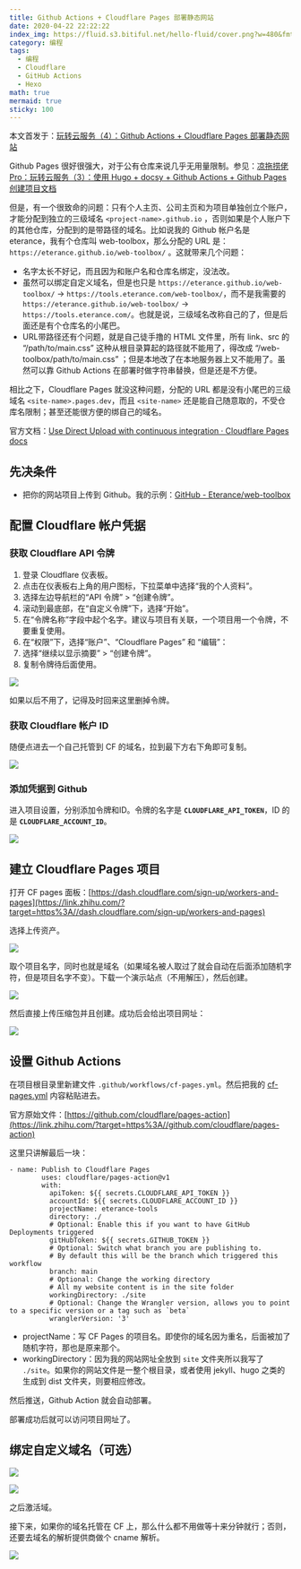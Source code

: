 ```yaml
---
title: Github Actions + Cloudflare Pages 部署静态网站
date: 2020-04-22 22:22:22
index_img: https://fluid.s3.bitiful.net/hello-fluid/cover.png?w=480&fmt=webp
category: 编程
tags:
  - 编程
  - Cloudflare
  - GitHub Actions
  - Hexo
math: true
mermaid: true
sticky: 100
---
```


本文首发于：[玩转云服务（4）：Github Actions + Cloudflare Pages 部署静态网站](https://link.zhihu.com/?target=https%3A//blog.baldcoder.top/articles/deploying-a-static-website-with-github-action-and-cloudflare-pages/)

Github Pages 很好很强大，对于公有仓库来说几乎无用量限制。参见：[凉拖捞佬Pro：玩转云服务（3）：使用 Hugo + docsy + Github Actions + Github Pages 创建项目文档](https://zhuanlan.zhihu.com/p/654959051)

但是，有一个很致命的问题：只有个人主页、公司主页和为项目单独创立个账户，才能分配到独立的三级域名 `<project-name>.github.io` ，否则如果是个人账户下的其他仓库，分配到的是带路径的域名。比如说我的 Github 帐户名是 eterance，我有个仓库叫 web-toolbox，那么分配的 URL 是：`https://eterance.github.io/web-toolbox/` 。这就带来几个问题：

-   名字太长不好记，而且因为和账户名和仓库名绑定，没法改。
-   虽然可以绑定自定义域名，但是也只是 `https://eterance.github.io/web-toolbox/` → `https://tools.eterance.com/web-toolbox/`，而不是我需要的 `https://eterance.github.io/web-toolbox/` → `https://tools.eterance.com/`。也就是说，三级域名改称自己的了，但是后面还是有个仓库名的小尾巴。
-   URL带路径还有个问题，就是自己徒手撸的 HTML 文件里，所有 link、src 的 “/path/to/main.css” 这种从根目录算起的路径就不能用了，得改成 “/web-toolbox/path/to/main.css” ；但是本地改了在本地服务器上又不能用了。虽然可以靠 Github Actions 在部署时做字符串替换，但是还是不方便。

相比之下，Cloudflare Pages 就没这种问题，分配的 URL 都是没有小尾巴的三级域名 `<site-name>.pages.dev`，而且 `<site-name>` 还是能自己随意取的，不受仓库名限制；甚至还能很方便的绑自己的域名。

官方文档：[Use Direct Upload with continuous integration · Cloudflare Pages docs](https://link.zhihu.com/?target=https%3A//developers.cloudflare.com/pages/how-to/use-direct-upload-with-continuous-integration/)

## 先决条件

-   把你的网站项目上传到 Github。我的示例：[GitHub - Eterance/web-toolbox](https://link.zhihu.com/?target=https%3A//github.com/Eterance/web-toolbox)

## 配置 Cloudflare 帐户凭据

### 获取 Cloudflare API 令牌

1.  登录 Cloudflare 仪表板。
2.  点击在仪表板右上角的用户图标，下拉菜单中选择“我的个人资料”。
3.  选择左边导航栏的“API 令牌” > “创建令牌”。
4.  滚动到最底部，在“自定义令牌”下，选择“开始”。
5.  在“令牌名称”字段中起个名字。建议与项目有关联，一个项目用一个令牌，不要重复使用。
6.  在“权限”下，选择“账户”、“Cloudflare Pages” 和 “编辑”：
7.  选择“继续以显示摘要” > “创建令牌”。
8.  复制令牌待后面使用。

![](https://pic2.zhimg.com/v2-22a891fc9bb2fd5fde16908a7216e53d_b.jpg)

如果以后不用了，记得及时回来这里删掉令牌。

### 获取 Cloudflare 帐户 ID

随便点进去一个自己托管到 CF 的域名，拉到最下方右下角即可复制。

![](https://pic4.zhimg.com/v2-7567ec3523ebfff9af7e55d8f8f1e17b_b.jpg)

### 添加凭据到 Github

进入项目设置，分别添加令牌和ID。令牌的名字是 **`CLOUDFLARE_API_TOKEN`**，ID 的是 **`CLOUDFLARE_ACCOUNT_ID`**。

![](https://pic3.zhimg.com/v2-aa368c8e830964b630f5e9c1b78c07f2_b.jpg)

## 建立 Cloudflare Pages 项目

打开 CF pages 面板：[https://dash.cloudflare.com/sign-up/workers-and-pages](https://link.zhihu.com/?target=https%3A//dash.cloudflare.com/sign-up/workers-and-pages)

选择上传资产。

![](https://pic3.zhimg.com/v2-d5aa2ac76ef19f9cb56c6bf51047f242_b.jpg)

取个项目名字，同时也就是域名（如果域名被人取过了就会自动在后面添加随机字符，但是项目名字不变）。下载一个演示站点（不用解压），然后创建。

![](https://pic1.zhimg.com/v2-99f37623aeafdc48eec81fbbd05ebd48_b.jpg)

然后直接上传压缩包并且创建。成功后会给出项目网址：

![](https://pic4.zhimg.com/v2-294fac3bc685e6a59c7ef7421c1babc3_b.jpg)

## 设置 Github Actions

在项目根目录里新建文件 `.github/workflows/cf-pages.yml`。然后把我的 [cf-pages.yml](https://link.zhihu.com/?target=https%3A//github.com/Eterance/web-toolbox/blob/main/.github/workflows/cf-pages.yml) 内容粘贴进去。

官方原始文件：[https://github.com/cloudflare/pages-action](https://link.zhihu.com/?target=https%3A//github.com/cloudflare/pages-action)

这里只讲解最后一块：

```
- name: Publish to Cloudflare Pages
        uses: cloudflare/pages-action@v1
        with:
          apiToken: ${{ secrets.CLOUDFLARE_API_TOKEN }}
          accountId: ${{ secrets.CLOUDFLARE_ACCOUNT_ID }}
          projectName: eterance-tools
          directory: ./
          # Optional: Enable this if you want to have GitHub Deployments triggered
          gitHubToken: ${{ secrets.GITHUB_TOKEN }}
          # Optional: Switch what branch you are publishing to.
          # By default this will be the branch which triggered this workflow
          branch: main
          # Optional: Change the working directory
          # All my website content is in the site folder
          workingDirectory: ./site
          # Optional: Change the Wrangler version, allows you to point to a specific version or a tag such as `beta`
          wranglerVersion: '3'
```

-   projectName：写 CF Pages 的项目名。即使你的域名因为重名，后面被加了随机字符，那也是原来那个。
-   workingDirectory：因为我的网站网址全放到 `site` 文件夹所以我写了 `./site`。如果你的网站文件是一整个根目录，或者使用 jekyll、hugo 之类的生成到 dist 文件夹，则要相应修改。

然后推送，Github Action 就会自动部署。

部署成功后就可以访问项目网址了。

## 绑定自定义域名（可选）

![](https://pic4.zhimg.com/v2-12fbdaeb8909e2114b17c0faf00d8f3b_b.jpg)

![](https://pic2.zhimg.com/v2-55b7a4e1bb5f72119b383e805513a8c9_b.jpg)

之后激活域。

接下来，如果你的域名托管在 CF 上，那么什么都不用做等十来分钟就行；否则，还要去域名的解析提供商做个 cname 解析。

![](https://pic2.zhimg.com/v2-80d66b90001addddc2015057c4ae00d1_b.jpg)

